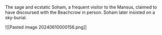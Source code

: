 The sage and ecstatic Soham, a frequent visitor to the Mansus, claimed to have discoursed with the Beachcrow in person. Soham later insisted on a sky-burial.

![[Pasted image 20240610000156.png]]